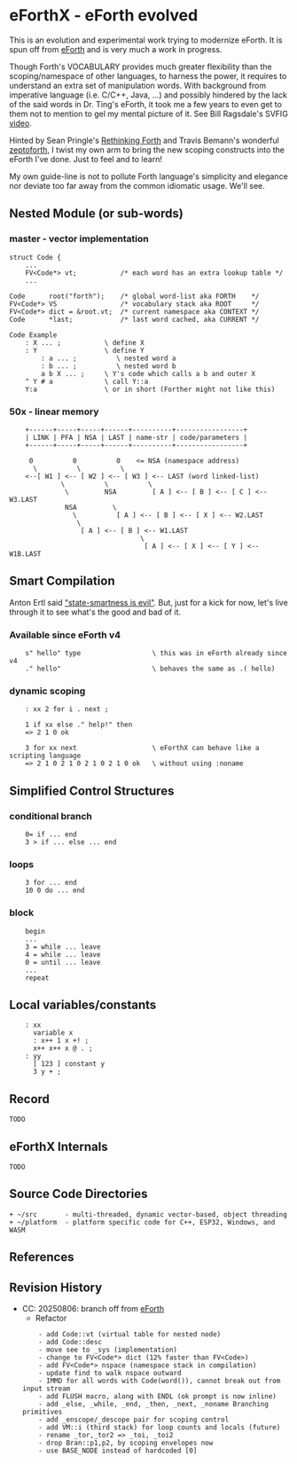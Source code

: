 # eForthX - eForth evolved

This is an evolution and experimental work trying to modernize eForth. It is spun off from [eForth](https://github.com/chochain/eforth) and is very much a work in progress.

Though Forth's VOCABULARY provides much greater flexibility than the scoping/namespace of other languages, to harness the power, it requires to understand an extra set of manipulation words. With background from imperative language (i.e. C/C++, Java, ...) and possibly hindered by the lack of the said words in Dr. Ting's eForth, it took me a few years to even get to them not to mention to gel my mental picture of it. See Bill Ragsdale's SVFIG [video](https://www.youtube.com/watch?v=wjppiefvc_U).

Hinted by Sean Pringle's [Rethinking Forth](https://github.com/seanpringle/reforth) and Travis Bemann's wonderful [zeptoforth](https://github.com/tabemann/zeptoforth), I twist my own arm to bring the new scoping constructs into the eForth I've done. Just to feel and to learn!

My own guide-line is not to pollute Forth language's simplicity and elegance nor deviate too far away from the common idiomatic usage. We'll see.

## Nested Module (or sub-words)
### master - vector implementation
```
struct Code {
    ...
    FV<Code*> vt;           /* each word has an extra lookup table */
    ...

Code      root("forth");    /* global word-list aka FORTH    */
FV<Code*> VS                /* vocabulary stack aka ROOT     */
FV<Code*> dict = &root.vt;  /* current namespace aka CONTEXT */
Code      *last;            /* last word cached, aka CURRENT */ 

Code Example
    : X ... ;           \ define X
    : Y                 \ define Y
        : a ... ;          \ nested word a
        : b ... ;          \ nested word b
        a b X ... ;     \ Y's code which calls a b and outer X
    ^ Y # a             \ call Y::a
    Y:a                 \ or in short (Forther might not like this)
```

### 50x - linear memory
```
    +------+-----+-----+------+----------+-----------------+
    | LINK | PFA | NSA | LAST | name-str | code/parameters |
    +------+-----+-----+------+----------+-----------------+

     0          0          0    <= NSA (namespace address)
      \          \          \
    <--[ W1 ] <-- [ W2 ] <-- [ W3 ] <-- LAST (word linked-list)
             \          \          \
              \         NSA         [ A ] <-- [ B ] <-- [ C ] <-- W3.LAST
              NSA         \
                \          [ A ] <-- [ B ] <-- [ X ] <-- W2.LAST
                 \
                  [ A ] <-- [ B ] <-- W1.LAST
                                 \
                                  [ A ] <-- [ X ] <-- [ Y ] <-- W1B.LAST
```

## Smart Compilation
Anton Ertl said ["state-smartness is evil"](http://www.euroforth.org/ef98/ertl98.pdf). But, just for a kick for now, let's live through it to see what's the good and bad of it.

### Available since eForth v4
```
    s" hello" type                  \ this was in eForth already since v4
    ." hello"                       \ behaves the same as .( hello)
```

### dynamic scoping
```
    : xx 2 for i . next ;

    1 if xx else ." help!" then
    => 2 1 0 ok
    
    3 for xx next                   \ eForthX can behave like a scripting language
    => 2 1 0 2 1 0 2 1 0 2 1 0 ok   \ without using :noname
```

## Simplified Control Structures
### conditional branch
```
    0= if ... end
    3 > if ... else ... end
```

### loops
```
    3 for ... end
    10 0 do ... end
```

### block
```
    begin
    ...
    3 = while ... leave
    4 = while ... leave
    0 = until ... leave
    ...
    repeat
```   

## Local variables/constants
```
    : xx
      variable x
      : x++ 1 x +! ;
      x++ x++ x @ . ;
    : yy
      [ 123 ] constant y
      3 y + ;
```

## Record
    TODO
   
## eForthX Internals
    TODO
   
## Source Code Directories

    + ~/src       - multi-threaded, dynamic vector-based, object threading
    + ~/platform  - platform specific code for C++, ESP32, Windows, and WASM

## References

## Revision History

* CC: 20250806: branch off from [eForth](https://github.com/chochain/eforth)
    + Refactor
    ```
        - add Code::vt (virtual table for nested node)
        - add Code::desc
        - move see to _sys (implementation)
        - change to FV<Code*> dict (12% faster than FV<Code>)
        - add FV<Code*> nspace (namespace stack in compilation)
        - update find to walk nspace outward
        - IMMD for all words with Code(word()), cannot break out from input stream
        - add FLUSH macro, along with ENDL (ok prompt is now inline)
        - add _else, _while, _end, _then, _next, _noname Branching primitives
        - add _enscope/_descope pair for scoping control
        - add VM::i (third stack) for loop counts and locals (future)
        - rename _tor,_tor2 => _toi, _toi2
        - drop Bran::p1,p2, by scoping envelopes now
        - use BASE_NODE instead of hardcoded [0]
    ```
